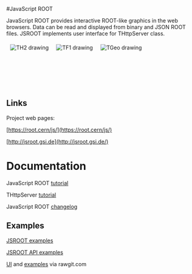#JavaScript ROOT

JavaScript ROOT provides interactive ROOT-like graphics in the web browsers. 
Data can be read and displayed from binary and JSON ROOT files. 
JSROOT implements user interface for THttpServer class.   

<a href="https://root.cern/js/latest/?nobrowser&file=../files/hsimple.root&item=hpxpy;1&opt=COLZ"><img src="http://jsroot.gsi.de/files/img/th2.png" align="left" hspace="10" vspace="6" alt="TH2 drawing" title="Draw TH2 histogram with COLZ options"></a>
<a href="https://root.cern/js/latest/?nobrowser&file=../files/danilo6.root&item=canvas;1"><img src="http://jsroot.gsi.de/files/img/tf1.png" align="left" hspace="10" vspace="6" alt="TF1 drawing" title="Superimpose histogram with fit results"></a>
<a href="https://root.cern/js/latest/?nobrowser&json=../files/simple_alice.json.gz"><img src="http://jsroot.gsi.de/files/img/tgeo.png" align="left" hspace="10" vspace="6" alt="TGeo drawing" title="Extraction from ALICE geometry"></a>
<br/>
<br/>
<br/>
<br/>
<br/>
<br/>
<br/>


## Links

Project web pages:

[https://root.cern/js/](https://root.cern/js/) 

[http://jsroot.gsi.de](http://jsroot.gsi.de/)


# Documentation

JavaScript ROOT [tutorial](docs/JSROOT.md) 

THttpServer [tutorial](docs/HttpServer.md)

JavaScript ROOT [changelog](changes.md)


## Examples

[JSROOT examples](https://root.cern/js/latest/examples.htm)

[JSROOT API examples](https://root.cern/js/latest/api.htm)

[UI](http://rawgit.com/linev/jsroot/master/index.htm?path=http://jsroot.gsi.de/files/) and [examples](http://rawgit.com/linev/jsroot/master/docs/examples.htm) via rawgit.com

